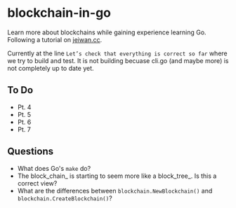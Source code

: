 # blockchain-in-go

Learn more about blockchains while gaining experience learning Go. Following a tutorial on [jeiwan.cc](https://jeiwan.cc/posts/building-blockchain-in-go-part-4/).

Currently at the line `Let’s check that everything is correct so far` where we try to build and test. It is not building becuase cli.go (and maybe more) is not completely up to date yet.

## To Do

- Pt. 4
- Pt. 5
- Pt. 6
- Pt. 7

## Questions

- What does Go's `make` do?
- The block_chain_ is starting to seem more like a block_tree_. Is this a correct view?
- What are the differences between `blockchain.NewBlockchain()` and `blockchain.CreateBlockchain()`?
